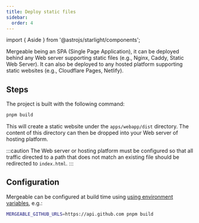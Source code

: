 ```yaml
---
title: Deploy static files
sidebar:
  order: 4
---
```


import { Aside } from '@astrojs/starlight/components';

Mergeable being an SPA (Single Page Application), it can be deployed behind any Web server supporting static files (e.g., Nginx, Caddy, Static Web Server).
It can also be deployed to any hosted platform supporting static websites (e.g., Cloudflare Pages, Netlify).

## Steps

The project is built with the following command:

```bash
pnpm build
```

This will create a static website under the `apps/webapp/dist` directory.
The content of this directory can then be dropped into your Web server of hosting platform.

:::caution
The Web server or hosting platform must be configured so that all traffic directed to a path that does not match an existing file should be redirected to `index.html`.
:::

## Configuration

Mergeable can be configured at build time using [using environment variables](../environment-variables/), e.g.:

```bash
MERGEABLE_GITHUB_URLS=https://api.github.com pnpm build
```